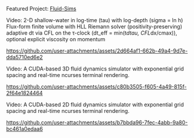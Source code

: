 Featured Project: [Fluid-Sims](https://github.com/seanwevans/fluid-sims/)

Video: 2-D shallow-water in log-time (tau) with log-depth (sigma = ln h) Flux-form finite volume with HLL Riemann solver (positivity-preserving) adaptive dt via CFL on the τ-clock (dt_eff = min(t*dtau, CFL*dx/cmax)), optional explicit viscosity on momentum

https://github.com/user-attachments/assets/2d664af1-662b-49a4-9d7e-dda5710ed6e2

Video: A CUDA-based 3D fluid dynamics simulator with exponential grid spacing and real-time ncurses terminal rendering.

https://github.com/user-attachments/assets/c80b3505-f605-4a49-815f-2f64e1824464

Video: A CUDA-based 2D fluid dynamics simulator with exponential grid spacing and real-time ncurses terminal rendering.

https://github.com/user-attachments/assets/b7bbda96-7fec-4abb-9a80-bc461a0edaa6
